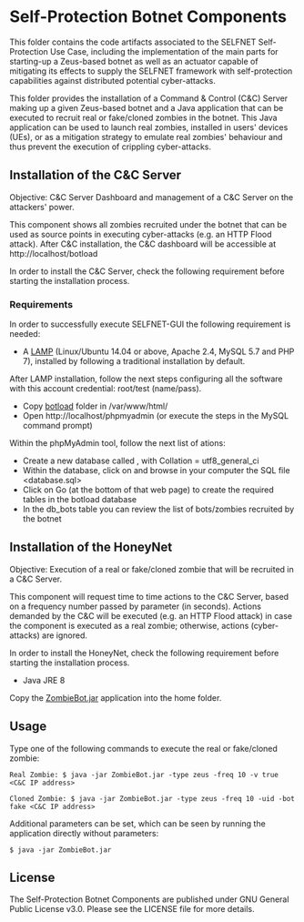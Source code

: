 # Self-Protection Botnet Components

This folder contains the code artifacts associated to the SELFNET Self-Protection Use Case, including the implementation of the main parts for starting-up a Zeus-based botnet as well as an actuator capable of mitigating its effects to supply the SELFNET framework with self-protection capabilities against distributed potential cyber-attacks.

This folder provides the installation of a Command & Control (C&C) Server making up a given Zeus-based botnet and a Java application that can be executed to recruit real or fake/cloned zombies in the botnet. This Java application can be used to launch real zombies, installed in users' devices (UEs), or as a mitigation strategy to emulate real zombies' behaviour and thus prevent the execution of crippling cyber-attacks.

## Installation of the C&C Server

Objective: C&C Server Dashboard and management of a C&C Server on the attackers' power.

This component shows all zombies recruited under the botnet that can be used as source points in executing cyber-attacks (e.g. an HTTP Flood attack). After C&C installation, the C&C dashboard will be accessible at http://localhost/botload

In order to install the C&C Server, check the following requirement before starting the installation process.

### Requirements

In order to successfully execute SELFNET-GUI the following requirement is needed:

* A [LAMP](https://howtoubuntu.org/how-to-install-lamp-on-ubuntu) (Linux/Ubuntu 14.04 or above, Apache 2.4, MySQL 5.7 and PHP 7), installed by following a traditional installation by default.

After LAMP installation, follow the next steps configuring all the software with this account credential: root/test (name/pass).

* Copy [botload](https://github.com/Selfnet-5G/Self-Protection-Botnet-Components/tree/master/C%26C%20Server/botload/) folder in /var/www/html/
* Open http://localhost/phpmyadmin (or execute the steps in the MySQL command prompt)

Within the phpMyAdmin tool, follow the next list of ations:

* Create a new database called <botload>, with Collation = utf8_general_ci
* Within the <botload> database, click on <Import> and browse in your computer the SQL file <database.sql>
* Click on Go (at the bottom of that web page) to create the required tables in the botload database
* In the db_bots table you can review the list of bots/zombies recruited by the botnet

## Installation of the HoneyNet

Objective: Execution of a real or fake/cloned zombie that will be recruited in a C&C Server.

This component will request time to time actions to the C&C Server, based on a frequency number passed by parameter (in seconds). Actions demanded by the C&C will be executed (e.g. an HTTP Flood attack) in case the component is executed as a real zombie; otherwise, actions (cyber-attacks) are ignored.

In order to install the HoneyNet, check the following requirement before starting the installation process.

* Java JRE 8

Copy the [ZombieBot.jar](https://github.com/Selfnet-5G/Self-Protection-Botnet-Components/blob/master/HoneyNet/ZombieBot.jar) application into the home folder.

## Usage

Type one of the following commands to execute the real or fake/cloned zombie:

```Real Zombie: $ java -jar ZombieBot.jar -type zeus -freq 10 -v true <C&C IP address>```

```Cloned Zombie: $ java -jar ZombieBot.jar -type zeus -freq 10 -uid -bot fake <C&C IP address>```

Additional parameters can be set, which can be seen by running the application directly without parameters:

```$ java -jar ZombieBot.jar```

## License

The Self-Protection Botnet Components are published under GNU General Public License v3.0. Please see the LICENSE file for more details.
